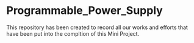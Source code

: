 # Programmable_Power_Supply
This repository has been created to record all our works and efforts that have been put into the compltion of this Mini Project. 

